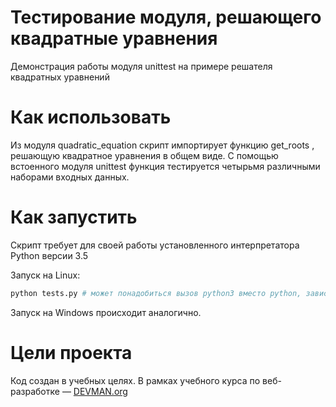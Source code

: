 # Тестирование модуля, решающего квадратные уравнения

Демонстрация работы модуля unittest на примере решателя квадратных уравнений

# Как использовать

Из модуля quadratic_equation скрипт импортирует функцию  get_roots , решающую квадратное уравнения в общем виде. С помощью встоенного модуля unittest функция тестируется четырьмя различными наборами входных данных.

# Как запустить

Скрипт требует для своей работы установленного интерпретатора Python версии 3.5

Запуск на Linux:

```bash
python tests.py # может понадобиться вызов python3 вместо python, зависит от настроек операционной системы
```

Запуск на Windows происходит аналогично.

# Цели проекта

Код создан в учебных целях. В рамках учебного курса по веб-разработке ― [DEVMAN.org](https://devman.org)
